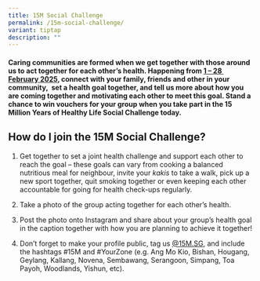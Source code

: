 ```yaml
---
title: 15M Social Challenge
permalink: /15m-social-challenge/
variant: tiptap
description: ""
---
```

<h4>Caring communities are formed when we get together with those around us to act together for each other’s health. Happening from <u>1 – 28&nbsp; February 2025</u>, connect with your family, friends and other in your community,&nbsp; set a health goal together, and tell us more about how you are coming together and motivating each other to meet this goal. Stand a chance to win vouchers for your group when you take part in the 15 Million Years of Healthy Life Social Challenge today.</h4>
<h2>How do I join the 15M Social Challenge?</h2>
<ol data-tight="true" class="tight">
<li>
<p>Get together to set a joint health challenge and support each other to
reach the goal – these goals can vary from cooking a balanced nutritious
meal for neighbour, invite your <em>kakis</em> to take a walk, pick up a
new sport together, quit smoking together or even keeping each other accountable
for going for health check-ups regularly.</p>
</li>
<li>
<p>Take a photo of the group acting together for each other’s health.</p>
</li>
<li>
<p>Post the photo onto Instagram and share about your group’s health goal
in the caption together with how you are planning to achieve it together!</p>
</li>
<li>
<p>Don’t forget to make your profile public, tag us <a href="https://www.instagram.com/15m.sg" rel="noopener nofollow" target="_blank">@15M.SG</a>, and include the hashtags
#15M and #YourZone (e.g. Ang Mo Kio, Bishan, Hougang, Geylang, Kallang,
Novena, Sembawang, Serangoon, Simpang, Toa Payoh, Woodlands, Yishun, etc).</p>
</li>
</ol>
<p></p>